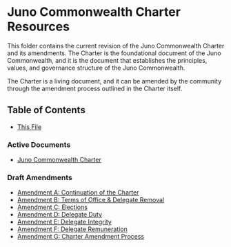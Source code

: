 # Juno Commonwealth Charter Resources

This folder contains the current revision of the Juno Commonwealth Charter and its amendments. The Charter is the foundational document of the Juno Commonwealth, and it is the document that establishes the principles, values, and governance structure of the Juno Commonwealth.

The Charter is a living document, and it can be amended by the community through the amendment process outlined in the Charter itself.

## Table of Contents

- [This File](./charter/README.md)

### Active Documents

- [Juno Commonwealth Charter](./charter/CHARTER.md)

### Draft Amendments

- [Amendment A: Continuation of the Charter](./charter/DRAFT-A-CONTINUATION.md)
- [Amendment B: Terms of Office & Delegate Removal](./charter/DRAFT-B-TERM_OF_OFFICE_AND_REMOVAL_PROCESS.md)
- [Amendment C: Elections](./charter/DRAFT-C-ELECTIONS.md)
- [Amendment D: Delegate Duty](./charter/DRAFT-D-DELEGATE_DUTY.md)
- [Amendment E: Delegate Integrity](./charter/DRAFT-E-DELEGATE_INTEGRITY.md)
- [Amendment F: Delegate Remuneration](./charter/DRAFT-F-DELEGATE_REMUNERATION.md)
- [Amendment G: Charter Amendment Process](./charter/DRAFT-G-AMENDMENT_PROCESS.md)
